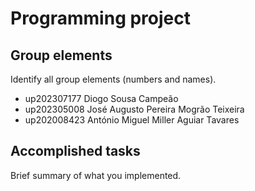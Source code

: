 
# Programming project

## Group elements

Identify all group elements (numbers and names).

- up202307177 Diogo Sousa Campeão
- up202305008 José Augusto Pereira Mogrão Teixeira
- up202008423 António Miguel Miller Aguiar Tavares


## Accomplished tasks

Brief summary of what you implemented.


